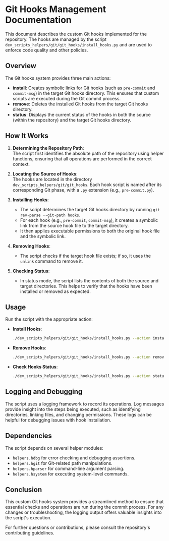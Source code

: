 # Git Hooks Management Documentation

This document describes the custom Git hooks implemented for the repository. The hooks are managed by the script `dev_scripts_helpers/git/git_hooks/install_hooks.py` and are used to enforce code quality and other policies.

## Overview

The Git hooks system provides three main actions:

- **install**: Creates symbolic links for Git hooks (such as `pre-commit` and `commit-msg`) in the target Git hooks directory. This ensures that custom scripts are executed during the Git commit process.
- **remove**: Deletes the installed Git hooks from the target Git hooks directory.
- **status**: Displays the current status of the hooks in both the source (within the repository) and the target Git hooks directory.

## How It Works

1. **Determining the Repository Path**:  
   The script first identifies the absolute path of the repository using helper functions, ensuring that all operations are performed in the correct context.

2. **Locating the Source of Hooks**:  
   The hooks are located in the directory `dev_scripts_helpers/git/git_hooks`. Each hook script is named after its corresponding Git phase, with a `.py` extension (e.g., `pre-commit.py`).

3. **Installing Hooks**:  
   - The script determines the target Git hooks directory by running `git rev-parse --git-path hooks`.
   - For each hook (e.g., `pre-commit`, `commit-msg`), it creates a symbolic link from the source hook file to the target directory.
   - It then applies executable permissions to both the original hook file and the symbolic link.

4. **Removing Hooks**:  
   - The script checks if the target hook file exists; if so, it uses the `unlink` command to remove it.

5. **Checking Status**:  
   - In status mode, the script lists the contents of both the source and target directories. This helps to verify that the hooks have been installed or removed as expected.

## Usage

Run the script with the appropriate action:

- **Install Hooks**:  
  ```bash
  ./dev_scripts_helpers/git/git_hooks/install_hooks.py --action install
  ```

- **Remove Hooks**:  
  ```bash
  ./dev_scripts_helpers/git/git_hooks/install_hooks.py --action remove
  ```

- **Check Hooks Status**:  
  ```bash
  ./dev_scripts_helpers/git/git_hooks/install_hooks.py --action status
  ```

## Logging and Debugging

The script uses a logging framework to record its operations. Log messages provide insight into the steps being executed, such as identifying directories, linking files, and changing permissions. These logs can be helpful for debugging issues with hook installation.

## Dependencies

The script depends on several helper modules:
- `helpers.hdbg` for error checking and debugging assertions.
- `helpers.hgit` for Git-related path manipulations.
- `helpers.hparser` for command-line argument parsing.
- `helpers.hsystem` for executing system-level commands.

## Conclusion

This custom Git hooks system provides a streamlined method to ensure that essential checks and operations are run during the commit process. For any changes or troubleshooting, the logging output offers valuable insights into the script's execution.

For further questions or contributions, please consult the repository's contributing guidelines.
